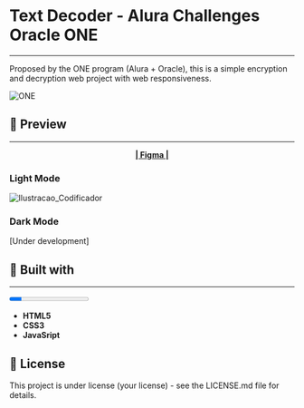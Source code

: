#  **Text Decoder - Alura Challenges Oracle ONE**

---

Proposed by the ONE program (Alura + Oracle), this is a simple encryption and decryption web project with web responsiveness.

![ONE](https://1drv.ms/u/s!AsxY8Ts3f5T5_RK9LIKt-R-E10Fv?e=u7Ka1o)

## :pushpin: Preview

----

<center><a href="https://www.figma.com/file/tvFEYhVfZTjdJ5P24RGV21/Alura-Challenge---Desafio-1---L%C3%B3gica"><b>| Figma |</a></b></center></p>

### **Light Mode**

![Ilustracao_Codificador](https://1drv.ms/u/s!AsxY8Ts3f5T5_BwrmNd0Dqc4UXMD?e=SLDLne)

### Dark Mode

[Under development]



## :hammer: Built with

---

<progress value="15" max="100"></progress>

* **HTML5**
* **CSS3**
* **JavaSript**

## :page_facing_up: License

This project is under license (your license) - see the LICENSE.md file for details.

